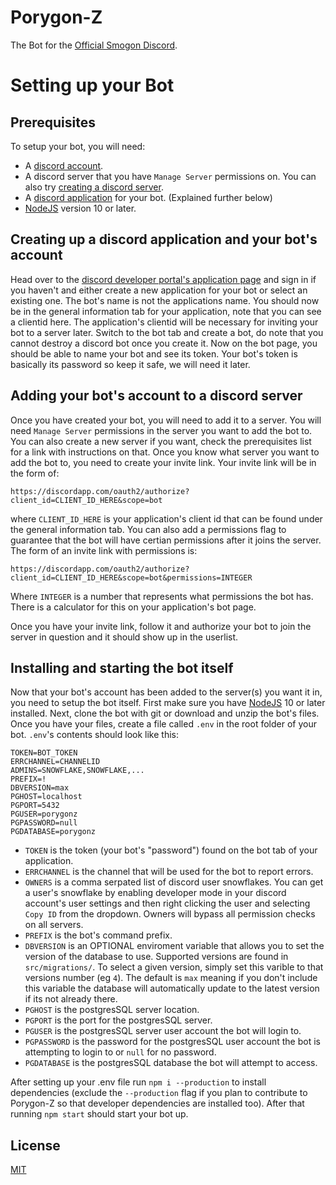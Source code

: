 # Porygon-Z

The Bot for the [Official Smogon Discord](https://discord.gg/smogon).

# Setting up your Bot
## Prerequisites
To setup your bot, you will need:
 - A [discord account](https://discordapp.com/).
 - A discord server that you have `Manage Server` permissions on. You can also try [creating a discord server](https://support.discordapp.com/hc/en-us/articles/204849977-How-do-I-create-a-server).
 - A [discord application](https://discordapp.com/developers/applications/) for your bot. (Explained further below)
 - [NodeJS](https://nodejs.org/en/) version 10 or later.

## Creating up a discord application and your bot's account
Head over to the [discord developer portal's application page](https://discordapp.com/developers/applications/) and sign in if you haven't and either create a new application for your bot or select an existing one. The bot's name is not the applications name. You should now be in the general information tab for your application, note that you can see a clientid here. The application's clientid will be necessary for inviting your bot to a server later. Switch to the bot tab and create a bot, do note that you cannot destroy a discord bot once you create it. Now on the bot page, you should be able to name your bot and see its token. Your bot's token is basically its password so keep it safe, we will need it later.

## Adding your bot's account to a discord server
Once you have created your bot, you will need to add it to a server. You will need `Manage Server` permissions in the server you want to add the bot to. You can also create a new server if you want, check the prerequisites list for a link with instructions on that. Once you know what server you want to add the bot to, you need to create your invite link. Your invite link will be in the form of:
```
https://discordapp.com/oauth2/authorize?client_id=CLIENT_ID_HERE&scope=bot
```
where `CLIENT_ID_HERE` is your application's client id that can be found under the general information tab. You can also add a permissions flag to guarantee that the bot will have certian permissions after it joins the server. The form of an invite link with permissions is:
```
https://discordapp.com/oauth2/authorize?client_id=CLIENT_ID_HERE&scope=bot&permissions=INTEGER
```
Where `INTEGER` is a number that represents what permissions the bot has. There is a calculator for this on your application's bot page.

Once you have your invite link, follow it and authorize your bot to join the server in question and it should show up in the userlist.

## Installing and starting the bot itself
Now that your bot's account has been added to the server(s) you want it in, you need to setup the bot itself. First make sure you have [NodeJS](https://nodejs.org/en/) 10 or later installed. Next, clone the bot with git or download and unzip the bot's files. Once you have your files, create a file called `.env` in the root folder of your bot. `.env`'s contents should look like this:
```
TOKEN=BOT_TOKEN
ERRCHANNEL=CHANNELID
ADMINS=SNOWFLAKE,SNOWFLAKE,...
PREFIX=!
DBVERSION=max
PGHOST=localhost
PGPORT=5432
PGUSER=porygonz
PGPASSWORD=null
PGDATABASE=porygonz
```
- `TOKEN` is the token (your bot's "password") found on the bot tab of your application.
- `ERRCHANNEL` is the channel that will be used for the bot to report errors.
- `OWNERS` is a comma serpated list of discord user snowflakes. You can get a user's snowflake by enabling developer mode in your discord account's user settings and then right clicking the user and selecting `Copy ID` from the dropdown. Owners will bypass all permission checks on all servers.
- `PREFIX` is the bot's command prefix.
- `DBVERSION` is an OPTIONAL enviroment variable that allows you to set the version of the database to use. Supported versions are found in `src/migrations/`. To select a given version, simply set this varible to that versions number (eg `4`). The default is `max` meaning if you don't include this variable the database will automatically update to the latest version if its not already there.
- `PGHOST` is the postgresSQL server location.
- `PGPORT` is the port for the postgresSQL server.
- `PGUSER` is the postgresSQL server user account the bot will login to.
- `PGPASSWORD` is the password for the postgresSQL user account the bot is attempting to login to or `null` for no password.
- `PGDATABASE` is the postgresSQL database the bot will attempt to access.

After setting up your .env file run `npm i --production` to install dependencies (exclude the `--production` flag if you plan to contribute to Porygon-Z so that developer dependencies are installed too).
After that running `npm start` should start your bot up.

## License
[MIT](https://github.com/smogon/Porygon-Z/blob/master/LICENSE)
